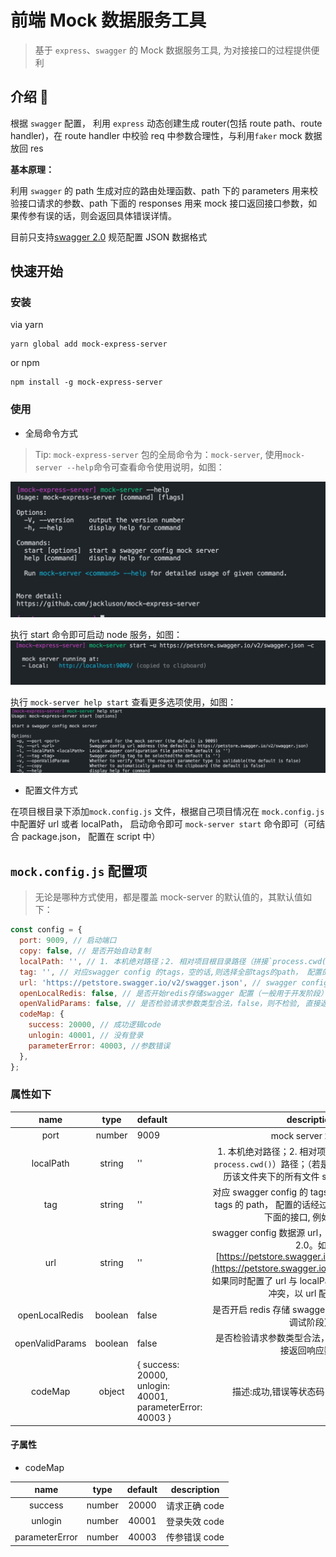 # 前端 Mock 数据服务工具

> 基于 `express`、`swagger` 的 Mock 数据服务工具, 为对接接口的过程提供便利

## 介绍 :jack_o_lantern:

根据 `swagger` 配置， 利用 `express` 动态创建生成 router(包括 route path、route handler)，在 route handler 中校验 req 中参数合理性，与利用`faker` mock 数据放回 res

**基本原理：**

利用 `swagger` 的 path 生成对应的路由处理函数、path 下的 parameters 用来校验接口请求的参数、path 下面的 responses 用来 mock 接口返回接口参数，如果传参有误的话，则会返回具体错误详情。

目前只支持[swagger 2.0](https://swagger.io/docs/specification/2-0/what-is-swagger/) 规范配置 JSON 数据格式

## 快速开始

### 安装

via yarn

```shell
yarn global add mock-express-server
```

or npm

```shell
npm install -g mock-express-server

```

### 使用

- 全局命令方式

> Tip: `mock-express-server` 包的全局命令为：`mock-server`, 使用`mock-server --help`命令可查看命令使用说明，如图：

![](./screenshot/cli-help.jpg)

执行 start 命令即可启动 node 服务，如图：
![](./screenshot/start-demo.jpg)

执行 `mock-server help start` 查看更多选项使用，如图：
![](./screenshot/start-help.jpg)

- 配置文件方式

在项目根目录下添加`mock.config.js` 文件，根据自己项目情况在 `mock.config.js` 中配置好 url 或者 localPath， 启动命令即可 `mock-server start` 命令即可（可结合 package.json， 配置在 script 中）

## `mock.config.js` 配置项

> 无论是哪种方式使用，都是覆盖 mock-server 的默认值的，其默认值如下：

```js
const config = {
  port: 9009, // 启动端口
  copy: false, // 是否开始自动复制
  localPath: '', // 1. 本机绝对路径；2. 相对项目根目录路径（拼接`process.cwd()`）路径；（若是文件夹路径，则会遍历该文件夹下的所有文件 swagger 配置文件), 例如：'local/api-docs.json'
  tag: '', // 对应swagger config 的tags，空的话,则选择全部tags的path， 配置的话经过筛选后,只启动该tag下面的接口, 例如：/pet'
  url: 'https://petstore.swagger.io/v2/swagger.json', // swagger config 接口路径,例如：https://petstore.swagger.io/v2/swagger.json, 如果同时配置了url与localPath，合并两者，若有冲突，以url配置为止
  openLocalRedis: false, // 是否开始redis存储swagger 配置（一般用于开发阶段）
  openValidParams: false, // 是否检验请求参数类型合法，false，则不检验, 直接返回响应数据
  codeMap: {
    success: 20000, // 成功逻辑code
    unlogin: 40001, // 没有登录
    parameterError: 40003, //参数错误
  },
};
```

### 属性如下

|      name       |  type   | default                                                   |                                                                                                       description                                                                                                        |
| :-------------: | :-----: | :-------------------------------------------------------- | :----------------------------------------------------------------------------------------------------------------------------------------------------------------------------------------------------------------------: |
|      port       | number  | 9009                                                      |                                                                                                    mock server 端口号                                                                                                    |
|    localPath    | string  | ''                                                        |                                           1. 本机绝对路径；2. 相对项目根目录路径（拼接`process.cwd()`）路径；（若是文件夹路径，则会遍历该文件夹下的所有文件 swagger 配置文件)                                            |
|       tag       | string  | ''                                                        |                                                  对应 swagger config 的 tags，空的话,则选择全部 tags 的 path， 配置的话经过筛选后,只启动该 tag 下面的接口, 例如：/pet'                                                   |
|       url       | string  | ''                                                        | swagger config 数据源 url，目前只支持 Swagger 2.0。如 [https://petstore.swagger.io/v2/swagger.json](https://petstore.swagger.io/v2/swagger.json)， 如果同时配置了 url 与 localPath， 合并两者，若有冲突，以 url 配置为止 |
| openLocalRedis  | boolean | false                                                     |                                                                                 是否开启 redis 存储 swagger 配置（一般用于开发调试阶段）                                                                                 |
| openValidParams | boolean | false                                                     |                                                                               是否检验请求参数类型合法，false，则不检验, 直接返回响应数据                                                                                |
|     codeMap     | object  | { success: 20000, unlogin: 40001, parameterError: 40003 } |                                                                                           描述:成功,错误等状态码 Code 映射 Map                                                                                           |

#### 子属性

- codeMap

|      name      |  type  | default |  description  |
| :------------: | :----: | :-----: | :-----------: |
|    success     | number |  20000  | 请求正确 code |
|    unlogin     | number |  40001  | 登录失效 code |
| parameterError | number |  40003  | 传参错误 code |
